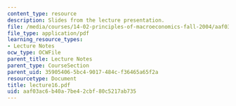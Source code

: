 ```yaml
---
content_type: resource
description: Slides from the lecture presentation.
file: /media/courses/14-02-principles-of-macroeconomics-fall-2004/aaf03ac6b40a7be42cbf80c5217ab735_lecture16.pdf
file_type: application/pdf
learning_resource_types:
- Lecture Notes
ocw_type: OCWFile
parent_title: Lecture Notes
parent_type: CourseSection
parent_uid: 35905406-5bc4-9017-484c-f36465a65f2a
resourcetype: Document
title: lecture16.pdf
uid: aaf03ac6-b40a-7be4-2cbf-80c5217ab735
---
```

